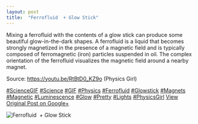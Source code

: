 ```yaml
---
layout: post
title:  "Ferrofluid  + Glow Stick"
---
```


Mixing a ferrofluid with the contents of a glow stick can produce some beautiful glow-in-the-dark shapes. A ferrofluid is a liquid that becomes strongly magnetized in the presence of a magnetic field and is typically composed of ferromagnetic (iron) particles suspended in oil. The complex orientation of the ferrofluid visualizes the magnetic field around a nearby magnet.  
  
Source: <https://youtu.be/RtBtD0_KZ9o> (Physics Girl)  
  
[#ScienceGIF](https://plus.google.com/s/%23ScienceGIF/posts) [#Science](https://plus.google.com/s/%23Science/posts) [#GIF](https://plus.google.com/s/%23GIF/posts) [#Physics](https://plus.google.com/s/%23Physics/posts) [#Ferrofluid](https://plus.google.com/s/%23Ferrofluid/posts) [#Glowstick](https://plus.google.com/s/%23Glowstick/posts) [#Magnets](https://plus.google.com/s/%23Magnets/posts) [#Magnetic](https://plus.google.com/s/%23Magnetic/posts) [#Luminescence](https://plus.google.com/s/%23Luminescence/posts) [#Glow](https://plus.google.com/s/%23Glow/posts) [#Pretty](https://plus.google.com/s/%23Pretty/posts) [#Lights](https://plus.google.com/s/%23Lights/posts) [#PhysicsGirl](https://plus.google.com/s/%23PhysicsGirl/posts)
[View Original Post on Google+](https://plus.google.com/+ColinSullender/posts/YQw3Hatnmd5)

![Ferrofluid  + Glow Stick](/assets/img/2015-10-30-Ferrofluid-  Glow-Stick.gif)
